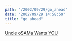 ```yaml
---
path: "/2002/09/29/go_ahead" 
date: "2002/09/29 14:58:59" 
title: "go ahead" 
---
```

<p><a href="http://www.tompaine.com/op_ads/opad.cfm/ID/6438/">Uncle oSAMa Wants YOU</a></p>